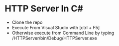 # HTTP Server In C\#

- Clone the repo
- Execute From Visual Studio with [ctrl + F5]
- Otherwise execute from Command Line by typing /HTTPServer/bin/Debug/HTTPServer.exe
